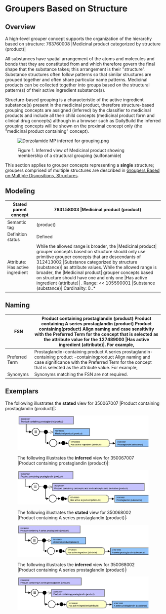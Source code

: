 # Groupers Based on Structure

## Overview

A high-level grouper concept supports the organization of the hierarchy based on structure: 763760008 |Medicinal product categorized by structure (product)| 

All substances have spatial arrangement of the atoms and molecules and bonds that they are constituted from and which therefore govern the final shape that the substance takes; this arrangement is their "structure". Substance structures often follow patterns so that similar structures are grouped together and often share particular name patterns. Medicinal products can be collected together into groups based on the structural pattern(s) of their active ingredient substance(s).

Structure-based grouping is a characteristic of the active ingredient substance(s) present in the medicinal product, therefore structure-based grouping concepts are assigned (inferred) by the classifier to medicinal products and include all their child concepts (medicinal product form and clinical drug concepts) although in a browser such as DailyBuild the inferred grouping concepts will be shown on the proximal concept only (the "medicinal product containing" concept).

<figure><img src="https://confluence.ihtsdotools.org/download/attachments/293568800/Dorzolamide%20MP%20inferred%20for%20grouping.png?version=1&modificationDate=1748543649000&api=v2" alt="Dorzolamide MP inferred for grouping.png" title=""><figcaption><p>Figure 1. Inferred view of Medicinal product showing membership of a structural grouping (sulfonamide)</p></figcaption></figure>

  

This section applies to grouper concepts representing a **single** structure; groupers comprised of multiple structures are described in [Groupers Based on Multiple Dispositions, Structures](174691077.html).

## Modeling

| Stated parent concept | 763158003 \|Medicinal product (product) |
|---|---|
| Semantic tag | (product) |
| Definition status | Defined |
| Attribute: Has active ingredient | While the allowed range is broader, the \|Medicinal product\| grouper concepts based on structure should only use primitive grouper concepts that are descendants of 312413002 \|Substance categorized by structure (substance)\| as attribute values. While the allowed range is broader, the \|Medicinal product\| grouper concepts based on structure should have one and only one \|Has active ingredient (attribute)\| . Range: << 105590001 \|Substance (substance)\| Cardinality: 0..* |

## Naming

| FSN | Product containing prostaglandin (product) Product containing A series prostaglandin (product) Product containing<active ingredient>(product) Align naming and case sensitivity with the Preferred Term for the concept that is selected as the attribute value for the 127489000 \|Has active ingredient (attribute)\|. For example, |
|---|---|
| Preferred Term | Prostaglandin-containing product A series prostaglandin-containing product <Active ingredient>-containingproduct Align naming and case significance with the Preferred Term for the concept that is selected as the attribute value. For example, |
| Synonyms | Synonyms matching the FSN are not required. |

## Exemplars

The following illustrates the **stated** view for 350067007 |Product containing prostaglandin (product)|:

<figure><img src="images/174691047.png" alt="" title=""><figcaption><p>The following illustrates the <strong>inferred</strong> view for 350067007 |Product containing prostaglandin (product)|:</p></figcaption></figure>

  

<figure><img src="images/174691046.png" alt="" title=""><figcaption><p>The following illustrates the <strong>stated</strong> view for 350068002 |Product containing A series prostaglandin (product)|:</p></figcaption></figure>

  

<figure><img src="images/174691045.png" alt="" title=""><figcaption><p>The following illustrates the <strong>inferred</strong> view for 350068002 |Product containing A series prostaglandin (product)|:</p></figcaption></figure>

  

<figure><img src="images/174691044.png" alt="" title=""></figure>

  

